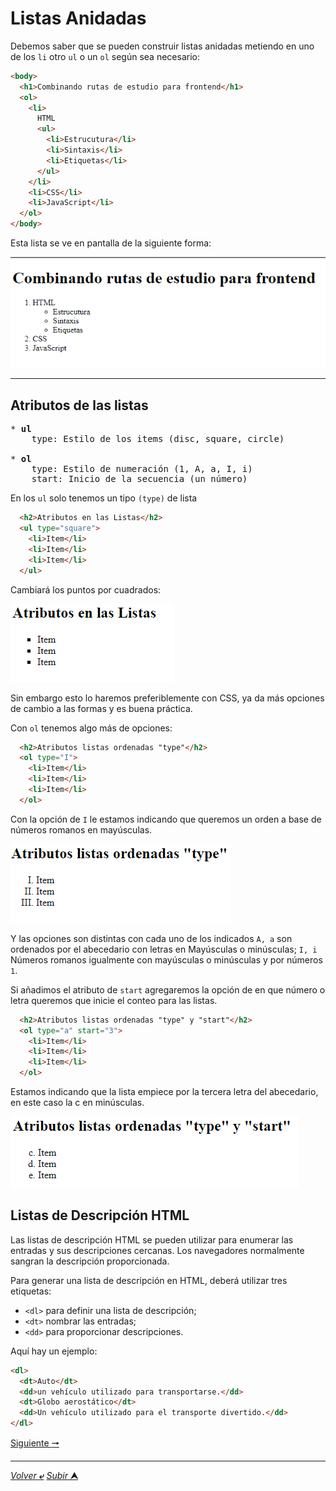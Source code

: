 # Listas Anidadas

Debemos saber que se pueden construir listas anidadas metiendo en uno de los `li` otro `ul` o un `ol` según sea necesario:

~~~html
<body>
  <h1>Combinando rutas de estudio para frontend</h1>
  <ol>
    <li>
      HTML
      <ul>
        <li>Estrucutura</li>
        <li>Sintaxis</li>
        <li>Etiquetas</li>
      </ul>
    </li>
    <li>CSS</li>
    <li>JavaScript</li>
  </ol>
</body>
~~~

Esta lista se ve en pantalla de la siguiente forma:

![Listas_anidadas](/media/Listas_Anidadas.png "Lista de ruta de estudio para frontend")

---

## Atributos de las listas

<pre>
* <b>ul</b> 
    type: Estilo de los items (disc, square, circle)
    
* <b>ol</b>
    type: Estilo de numeración (1, A, a, I, i)
    start: Inicio de la secuencia (un número)
</pre>

En los `ul` solo tenemos un tipo ``(type)`` de lista

~~~html
  <h2>Atributos en las Listas</h2>
  <ul type="square">
    <li>Item</li>
    <li>Item</li>
    <li>Item</li>
  </ul>
~~~
Cambiará los puntos por cuadrados:

![square](/media/Listas_square.png "Lista desordenada con cuadrados en lugar de puntos")

Sin embargo esto lo haremos preferiblemente con CSS, ya da más opciones de cambio a las formas y es buena práctica.

Con `ol` tenemos algo más de opciones:

~~~html
  <h2>Atributos listas ordenadas "type"</h2>
  <ol type="I">
    <li>Item</li>
    <li>Item</li>
    <li>Item</li>
  </ol>
~~~

Con la opción de ``I`` le estamos indicando que queremos un orden a base de números romanos en mayúsculas.

![Numeros_romanos_mayúsculas](/media/Listas_romanos.png "Lista ordenada mediante números romanos")

Y las opciones son distintas con cada uno de los indicados ``A, a`` son ordenados por el abecedario con letras en Mayúsculas o minúsculas; ``I, i`` Números romanos igualmente con mayúsculas o minúsculas y por números ``1``.

Si añadimos el atributo de `start` agregaremos la opción de en que número o letra queremos que inicie el conteo para las listas.

~~~html
  <h2>Atributos listas ordenadas "type" y "start"</h2>
  <ol type="a" start="3">
    <li>Item</li>
    <li>Item</li>
    <li>Item</li>
  </ol>
~~~

Estamos indicando que la lista empiece por la tercera letra del abecedario, en este caso la c en minúsculas.

![Letras_ordenadas_c](/media/Listas_abecedario_desde_c.png "lista con letras ordenadas desde la c")

## Listas de Descripción HTML

Las listas de descripción HTML se pueden utilizar para enumerar las entradas y sus descripciones cercanas. Los navegadores normalmente sangran la descripción proporcionada.

Para generar una lista de descripción en HTML, deberá utilizar tres etiquetas:

- ``<dl>`` para definir una lista de descripción;
- ``<dt>`` nombrar las entradas;
- ``<dd>`` para proporcionar descripciones.

Aquí hay un ejemplo:

```html
<dl>
  <dt>Auto</dt>
  <dd>un vehículo utilizado para transportarse.</dd>
  <dt>Globo aerostático</dt>
  <dd>Un vehículo utilizado para el transporte divertido.</dd>
</dl>
```

[Siguiente **&#129042;**](/markdown/017_Tablas.md "")

---
[*Volver* **&ldca;**](/markdown/README.md "Ir a Readme") [*Subir* **&#11165;**](# "Ir al título")

